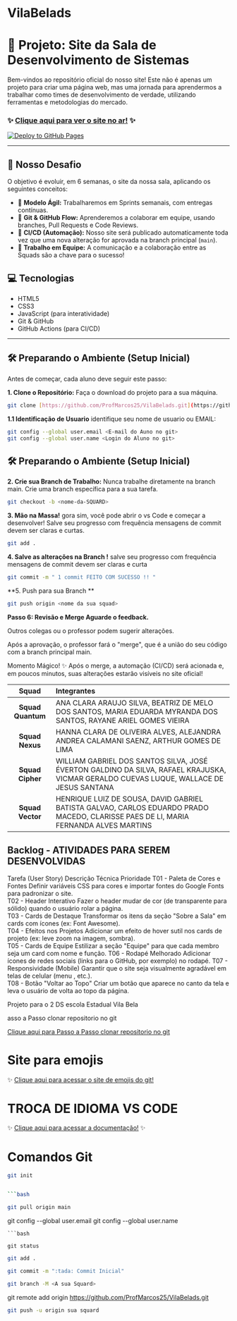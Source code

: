 # VilaBelads

# 🚀 Projeto: Site da Sala de Desenvolvimento de Sistemas

Bem-vindos ao repositório oficial do nosso site! Este não é apenas um projeto para criar uma página web, mas uma jornada para aprendermos a trabalhar como times de desenvolvimento de verdade, utilizando ferramentas e metodologias do mercado.

### ✨ [Clique aqui para ver o site no ar!](https://profmarcos25.github.io/VilaBelads/) ✨

[![Deploy to GitHub Pages](https://github.com/ProfMarcos25/VilaBelads/actions/workflows/deploy.yml/badge.svg)](https://github.com/ProfMarcos25/VilaBelads/actions/workflows/deploy.yml)

---

## 🎯 Nosso Desafio

O objetivo é evoluir, em 6 semanas, o site da nossa sala, aplicando os seguintes conceitos:

* 🔄 **Modelo Ágil:** Trabalharemos em Sprints semanais, com entregas contínuas.
* 🌳 **Git & GitHub Flow:** Aprenderemos a colaborar em equipe, usando branches, Pull Requests e Code Reviews.
* 🤖 **CI/CD (Automação):** Nosso site será publicado automaticamente toda vez que uma nova alteração for aprovada na branch principal (`main`).
* 🤝 **Trabalho em Equipe:** A comunicação e a colaboração entre as Squads são a chave para o sucesso!

## 💻 Tecnologias
* HTML5
* CSS3
* JavaScript (para interatividade)
* Git & GitHub
* GitHub Actions (para CI/CD)

---

## 🛠️ Preparando o Ambiente (Setup Inicial)
Antes de começar, cada aluno deve seguir este passo:

**1. Clone o Repositório:** Faça o download do projeto para a sua máquina.

```bash
git clone [https://github.com/ProfMarcos25/VilaBelads.git](https://github.com/ProfMarcos25/VilaBelads.git)

```


**1.1 Identificação de Usuario** identifique seu nome de usuario ou EMAIL:


```bash
git config --global user.email <E-mail do Auno no git>
git config --global user.name <Login do Aluno no git>

```


## 🛠️ Preparando o Ambiente (Setup Inicial)

**2. Crie sua Branch de Trabalho:** Nunca trabalhe diretamente na branch main. Crie uma branch específica para a sua tarefa.



```bash
git checkout -b <nome-da-SQUARD>

```

**3. Mão na Massa!** gora sim, você pode abrir o vs Code e começar a desenvolver! Salve seu progresso com frequência mensagens de commit devem ser claras e curtas.

```bash
git add .

```

**4. Salve as alterações na Branch !** salve seu progresso com frequência mensagens de commit devem ser claras e curta

```bash
git commit -m " 1 commit FEITO COM SUCESSO !! "

```

**5. Push para sua Branch **

```bash
git push origin <nome da sua squad>

```


**Passo 6: Revisão e Merge Aguarde o feedback.**

Outros colegas ou o professor podem sugerir alterações. 

Após a aprovação, o professor fará o "merge", que é a união do seu código com a branch principal main.

Momento Mágico! ✨ Após o merge, a automação (CI/CD) será acionada e, em poucos minutos, suas alterações estarão visíveis no site oficial!



| Squad             |                                                                              Integrantes                        |
| :----------------:|:--------------------------------------------------------------------------------------------------------------- |
| **Squad Quantum** | ANA CLARA ARAUJO SILVA, BEATRIZ DE MELO DOS SANTOS, MARIA EDUARDA MYRANDA DOS SANTOS, RAYANE ARIEL GOMES VIEIRA |
| **Squad Nexus**   | HANNA CLARA DE OLIVEIRA ALVES, ALEJANDRA ANDREA CALAMANI SAENZ, ARTHUR GOMES DE LIMA |
| **Squad Cipher**  | WILLIAM GABRIEL DOS SANTOS SILVA, JOSÉ ÉVERTON GALDINO DA SILVA, RAFAEL KRAJUSKA, VICMAR GERALDO CUEVAS LUQUE, WALLACE DE     JESUS SANTANA |
| **Squad Vector** | HENRIQUE LUIZ DE SOUSA, DAVID GABRIEL BATISTA GALVAO, CARLOS EDUARDO PRADO MACEDO, CLARISSE PAES DE LI, MARIA FERNANDA ALVES MARTINS |






## Backlog - ATIVIDADES PARA SEREM DESENVOLVIDAS 

Tarefa (User Story)	Descrição Técnica	Prioridade
T01 - Paleta de Cores e Fontes	Definir variáveis CSS para cores e importar fontes do Google Fonts para padronizar o site.	
T02 - Header Interativo	Fazer o header mudar de cor (de transparente para sólido) quando o usuário rolar a página.	
T03 - Cards de Destaque	Transformar os itens da seção "Sobre a Sala" em cards com ícones (ex: Font Awesome).	
T04 - Efeitos nos Projetos	Adicionar um efeito de hover sutil nos cards de projeto (ex: leve zoom na imagem, sombra).	
T05 - Cards de Equipe	Estilizar a seção "Equipe" para que cada membro seja um card com nome e função.	
T06 - Rodapé Melhorado	Adicionar ícones de redes sociais (links para o GitHub, por exemplo) no rodapé.	
T07 - Responsividade (Mobile)	Garantir que o site seja visualmente agradável em telas de celular (menu , etc.).	
T08 - Botão "Voltar ao Topo"	Criar um botão que aparece no canto da tela e leva o usuário de volta ao topo da página.	

Projeto para o 2 DS escola Estadual Vila Bela



asso a Passo clonar repositorio no git


[Clique aqui para Passo a Passo clonar repositorio no git](https://www.youtube.com/watch?v=5ctmK6fV1NQ)


#         Site para emojis

 ✨ [Clique aqui para acessar o site de emojis do git!](https://github.com/iuricode/padroes-de-commits)

#         TROCA DE IDIOMA VS CODE

 ✨ [Clique aqui para acessar a documentação!](https://docs.google.com/document/d/1-Lr8JvT1GD85s-YP_bgY61DouRySSnBZ_pso6trTM4Y/edit?usp=sharing) ✨




#        Comandos Git

```bash
git init


```
```bash

```bash

git pull origin main


```



git config --global user.email <E-mail do Auno no git>
git config --global user.name <Login do Aluno no git>

```
```bash

git status
```
```bash
git add .

```
```bash
git commit -m ":tada: Commit Inicial"

```
```bash
git branch -M <A sua Squard>

```
git remote add origin https://github.com/ProfMarcos25/VilaBelads.git

```bash
git push -u origin sua squard

```













